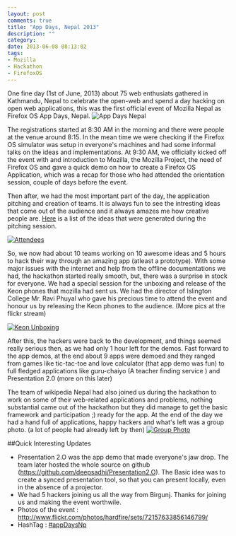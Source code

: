 ```yaml
---
layout: post
comments: true
title: "App Days, Nepal 2013"
description: ""
category: 
date: 2013-06-08 08:13:02
tags:
- Mozilla
- Hackathon
- FirefoxOS
---
```


One fine day (1st of June, 2013) about 75 web enthusiats gathered in Kathmandu, Nepal to celebrate the open-web and spend a day hacking on open web applications, this was the first official event of Mozilla Nepal as Firefox OS App Days, Nepal.
![App Days Nepal](http://img441.imageshack.us/img441/315/9j8k.jpg)

The registrations started at 8:30 AM in the morning and there were people at the venue around 8:15. In the mean time we were checking if the Firefox OS simulator was setup in everyone's machines and had some informal talks on the ideas and implementations. At 9:30 AM, we officially kicked off the event with and introduction to Mozilla, the Mozilla Project, the need of Firefox OS and gave a quick demo on how to create a Firefox OS Application, which was a recap for those who had attended the orientation session, couple of days before the event. 

Then after, we had the most important part of the day, the application pitching and creation of teams. It is always fun to see the intresting ideas that come out of the audience and it always amazes me how creative people are. [Here](https://gist.github.com/5787159) is a list of the ideas that were generated during the pitching session.

[![Attendees](http://farm8.staticflickr.com/7416/8913494299_be672eb0ae_z.jpg)](http://www.flickr.com/photos/hardfire/8913494299/)

So, we now had about 10 teams working on 10 awesome ideas and 5 hours to hack their way through an amazing app (atleast a prototype). With some major issues with the internet and help from the offline documentations we had, the hackathon started really smooth, but, there was a surprise in stock for everyone. We had a special session for the unboxing and release of the Keon phones that mozilla had sent us. We had the director of Islington College Mr. Ravi Phuyal who gave his precious time to attend the event and honour us by releasing the Keon phones to the audience. (More pics at the flickr stream)

[![Keon Unboxing](http://farm9.staticflickr.com/8546/8913457579_ef694ff603_z.jpg)](http://www.flickr.com/photos/hardfire/8913457579/)

After this, the hackers were back to the development, and things seemed really serious then, as we had only 1 hour left for the demos. Fast forward to the app demos, at the end about 9 apps were demoed and they ranged from games like tic-tac-toe and love calculator (that app demo was fun) to full fledged applications like guru-chaiyo (A teacher finding service ) and Presentation 2.0  (more on this later)

The team of wikipedia Nepal had also joined us during the hackathon to work on some of their web-related applications and problems, nothing substantial came out of the hackathon but they did manage to get the basic framework and participation ;) ready for the app. At the end of the day we had a hand full of applications, happy hackers and what's left was a group photo. (a lot of people had already left by then)
[![Group Photo](http://farm6.staticflickr.com/5346/8914046284_5d3161b829_z.jpg)](http://www.flickr.com/photos/hardfire/8914046284/)


##Quick Interesting Updates
* Presentation 2.O was the app demo that made everyone's jaw drop. The team later hosted the whole source on github (<https://github.com/deepsadhi/Presentation2.O>). The Basic idea was to create a synced presentation tool, so that you can present locally, even in the absence of a projector.
* We had 5 hackers joining us all the way from Birgunj. Thanks for joining us and making the event worthwile.
* Photos of the event : <http://www.flickr.com/photos/hardfire/sets/72157633856146799/>
* HashTag : [#appDaysNp](https://twitter.com/search?q=%23appDaysNp&src=hash)